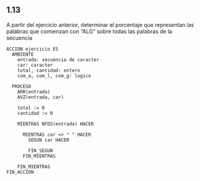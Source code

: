## 1.13
A partir del ejercicio anterior, determinar el porcentaje que representan las palabras que comienzan con “ALG”
sobre todas las palabras de la secuencia

```
ACCION ejercicio ES
  AMBIENTE
    entrada: secuencia de caracter
    car: caracter
    total, cantidad: entero
    com_a, com_l, com_g: logico

  PROCESO
    ARR(entrada)
    AVZ(entrada, car)

    total := 0
    cantidad := 0

    MIENTRAS NFDS(entrada) HACER

      MIENTRAS car <> " " HACER
        SEGUN car HACER

        FIN_SEGUN
      FIN_MIENTRAS

    FIN_MIENTRAS
FIN_ACCION
